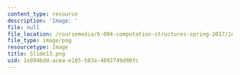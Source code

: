 ```yaml
---
content_type: resource
description: 'Image: '
file: null
file_location: /coursemedia/6-004-computation-structures-spring-2017/1e894bddaceae105583a4892749d98fc_Slide13.png
file_type: image/png
resourcetype: Image
title: Slide13.png
uid: 1e894bdd-acea-e105-583a-4892749d98fc
---
```

